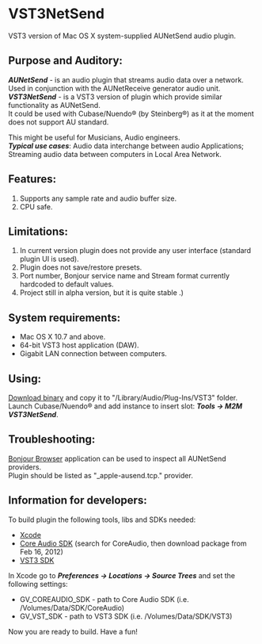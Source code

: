 VST3NetSend
===========

VST3 version of Mac OS X system-supplied AUNetSend audio plugin.

Purpose and Auditory:
---

***AUNetSend*** - is an audio plugin that streams audio data over a network. Used in conjunction with the AUNetReceive generator audio unit.  
***VST3NetSend*** - is a VST3 version of plugin which provide similar functionality as AUNetSend.  
It could be used with Cubase/Nuendo® (by Steinberg®) as it at the moment does not support AU standard.  
  
This might be useful for Musicians, Audio engineers.  
***Typical use cases***: Audio data interchange between audio Applications; Streaming audio data between computers in Local Area Network.

Features:
---

1. Supports any sample rate and audio buffer size.
2. CPU safe.

Limitations:
---

1. In current version plugin does not provide any user interface (standard plugin UI is used).
2. Plugin does not save/restore presets.
3. Port number, Bonjour service name and Stream format currently hardcoded to default values.
4. Project still in alpha version, but it is quite stable .)

System requirements:
---

* Mac OS X 10.7 and above.
* 64-bit VST3 host application (DAW).
* Gigabit LAN connection between computers.

Using:
---

[Download binary](http://code.google.com/p/vst3netsend/downloads/list) and copy it to "/Library/Audio/Plug-Ins/VST3" folder.  
Launch Cubase/Nuendo® and add instance to insert slot: ***Tools -> M2M VST3NetSend***.

Troubleshooting:
---

[Bonjour Browser](http://www.tildesoft.com) application can be used to inspect all AUNetSend providers.  
Plugin should be listed as "_apple-ausend.tcp." provider.

Information for developers:
---

To build plugin the following tools, libs and SDKs needed:  
  
* [Xcode](https://itunes.apple.com/en/app/xcode/id497799835?mt=12)
* [Core Audio SDK](https://developer.apple.com/downloads) (search for CoreAudio, then download package from Feb 16, 2012)
* [VST3 SDK](http://www.steinberg.net/en/company/developer.html)

In Xcode go to _**Preferences -> Locations -> Source Trees**_ and set the following settings:  

* GV\_COREAUDIO\_SDK - path to Core Audio SDK (i.e. /Volumes/Data/SDK/CoreAudio)
* GV\_VST\_SDK - path to VST3 SDK (i.e. /Volumes/Data/SDK/VST3)

Now you are ready to build. Have a fun!

